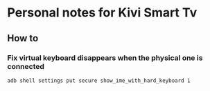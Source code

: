 # Personal notes for Kivi Smart Tv

## How to

### Fix virtual keyboard disappears when the physical one is connected
`adb shell settings put secure show_ime_with_hard_keyboard 1`